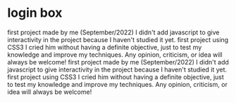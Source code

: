 # login box
first project made by me (September/2022)
I didn't add javascript to give interactivity in the project because I haven't studied it yet.
first project using CSS3
I cried him without having a definite objective, just to test my knowledge and improve my techniques.
Any opinion, criticism, or idea will always be welcome!
first project made by me (September/2022)
I didn't add javascript to give interactivity in the project because I haven't studied it yet.
first project using CSS3
I cried him without having a definite objective, just to test my knowledge and improve my techniques.
Any opinion, criticism, or idea will always be welcome!
